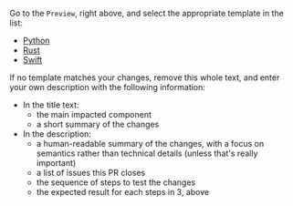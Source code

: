 Go to the `Preview`, right above,
and select the appropriate template in the list:

* [Python](?expand=1&template=python.md)
* [Rust](?expand=1&template=rust.md)
* [Swift](?expand=1&template=swift.md)

If no template matches your changes, remove this whole text,
and enter your own description with the following information:

* In the title text:
    * the main impacted component
    * a short summary of the changes
* In the description:
    * a human-readable summary of the changes, with a focus on semantics
      rather than technical details (unless that's really important)
    * a list of issues this PR closes
    * the sequence of steps to test the changes
    * the expected result for each steps in 3, above

